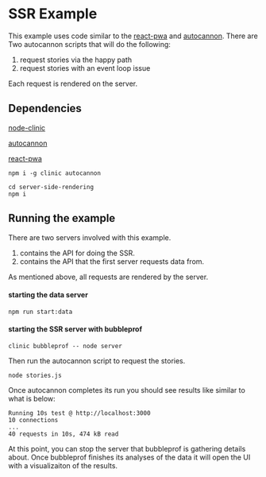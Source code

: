 # SSR Example
This example uses code similar to the [react-pwa](https://github.com/nearform/react-pwa) and [autocannon](https://github.com/mcollina/autocannon).  There are Two autocannon scripts that will do the following:

1. request stories via the happy path
2. request stories with an event loop issue
 
Each request is rendered on the server.

## Dependencies
[node-clinic](https://github.com/nearform/node-clinic)

[autocannon](https://github.com/mcollina/autocannon)

[react-pwa](https://github.com/nearform/react-pwa)

```
npm i -g clinic autocannon 
```

```
cd server-side-rendering
npm i
```

## Running the example
There are two servers involved with this example. 

1. contains the API for doing the SSR.
2. contains the API that the first server requests data from.

As mentioned above, all requests are rendered by the server.

#### starting the data server
```
npm run start:data
```
#### starting the SSR server with bubbleprof

```
clinic bubbleprof -- node server
```
Then run the autocannon script to request the stories.
```
node stories.js
```
Once autocannon completes its run you should see results like similar to what is below:
```
Running 10s test @ http://localhost:3000
10 connections
...
40 requests in 10s, 474 kB read
```
At this point, you can stop the server that bubbleprof is gathering details about.  Once bubbleprof finishes its analyses of the data it will open the UI with a visualizaiton of the results.
